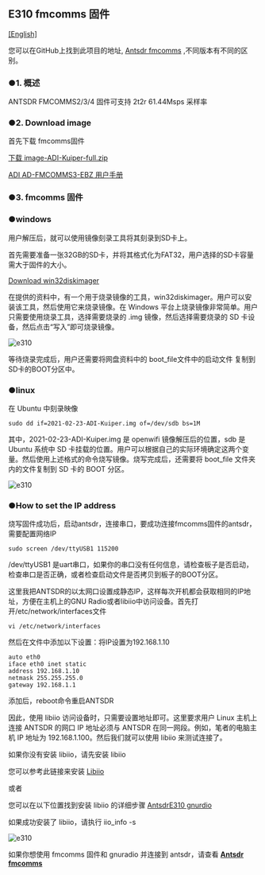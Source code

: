 ## E310 fmcomms 固件

[[English]](../../../../device_and_usage_manual/ANTSDR_E_Series_Module/ANTSDR_E310_Reference_Manual/AntsdrE310_fmcomms.html)

您可以在GitHub上找到此项目的地址, [Antsdr fmcomms](https://github.com/MicroPhase/antsdr_fmcomms) ,不同版本有不同的区别。

### ●1. 概述

ANTSDR FMCOMMS2/3/4 固件可支持 2t2r 61.44Msps 采样率

### ●2. Download image 

首先下载 fmcomms固件

[下载 image-ADI-Kuiper-full.zip](https://wiki.analog.com/resources/tools-software/linux-software/adi-kuiper_images/release_notes)

[ADI AD-FMCOMMS3-EBZ 用户手册](https://wiki.analog.com/resources/eval/user-guides/ad-fmcomms3-ebz#:~:text=The%20AD-FMComms3-EBZ%20is%20an%20FMC%20board%20for%20the,be%20found%20on%20the%20the%20ADI%20web%20site)

### ●3. fmcomms 固件
### ●windows



用户解压后，就可以使用镜像刻录工具将其刻录到SD卡上。

首先需要准备一张32GB的SD卡，并将其格式化为FAT32，用户选择的SD卡容量需大于固件的大小。

[Download win32diskimager](https://sourceforge.net/projects/win32diskimager)

在提供的资料中，有一个用于烧录镜像的工具，win32diskimager。用户可以安装该工具，然后使用它来烧录镜像。在 Windows 平台上烧录镜像非常简单。用户只需要使用烧录工具，选择需要烧录的 .img 镜像，然后选择需要烧录的 SD 卡设备，然后点击“写入”即可烧录镜像。

![e310](./ANTSDR_E310_Reference_Manual.assets/windows_win32diskimage.png)

等待烧录完成后，用户还需要将网盘资料中的 boot_file文件中的启动文件 复制到SD卡的BOOT分区中。

### ●linux

在 Ubuntu 中刻录映像

```
sudo dd if=2021-02-23-ADI-Kuiper.img of=/dev/sdb bs=1M
```

其中，2021-02-23-ADI-Kuiper.img 是 openwifi 镜像解压后的位置，sdb 是 Ubuntu 系统中 SD 卡挂载的位置。用户可以根据自己的实际环境确定这两个变量。然后使用上述格式的命令烧写镜像。烧写完成后，还需要将 boot_file 文件夹内的文件复制到 SD 卡的 BOOT 分区。

![e310](./ANTSDR_E310_Reference_Manual.assets/fmcomms_bootfile.png)

### ●How to set the IP address

烧写固件成功后，启动antsdr，连接串口，要成功连接fmcomms固件的antsdr，需要配置网络IP

```
sudo screen /dev/ttyUSB1 115200
```
/dev/ttyUSB1 是uart串口，如果你的串口没有任何信息，请检查板子是否启动，检查串口是否正确，或者检查启动文件是否拷贝到板子的BOOT分区。

这里我把ANTSDR的以太网口设置成静态IP，这样每次开机都会获取相同的IP地址，方便在主机上的GNU Radio或者libiio中访问设备。首先打开/etc/network/interfaces文件

```
vi /etc/network/interfaces
```

然后在文件中添加以下设置：将IP设置为192.168.1.10

```
auto eth0
iface eth0 inet static
address 192.168.1.10
netmask 255.255.255.0
gateway 192.168.1.1
```
添加后，reboot命令重启ANTSDR

因此，使用 libiio 访问设备时，只需要设置地址即可。这里要求用户 Linux 主机上连接 ANTSDR 的网口 IP 地址必须与 ANTSDR 在同一网段。例如，笔者的电脑主机 IP 地址为 192.168.1.100。然后我们就可以使用 libiio 来测试连接了。

如果你没有安装 libiio，请先安装 libiio

您可以参考此链接来安装 [Libiio](https://wiki.analog.com/resources/eval/user-guides/ad-fmcdaq2-ebz/software/linux/applications/libiio#:~:text=Libiio%20is%20a%20library%20that%20has%20been%20developed,of%20software%20interfacing%20Linux%20Industrial%20I%2FO%20%28IIO%29%20devices.)

或者

您可以在以下位置找到安装 libiio 的详细步骤 [AntsdrE310 gnurdio](./AntsdrE310_gnurdio_cn.md)


如果成功安装了 libiio，请执行 iio_info -s

![e310](./ANTSDR_E310_Reference_Manual.assets/fmcomms_iio_info.png)

如果你想使用 fmcomms 固件和 gnuradio 并连接到 antsdr，请查看 **[Antsdr fmcomms](./AntsdrE310_gnurdio_cn.md)**